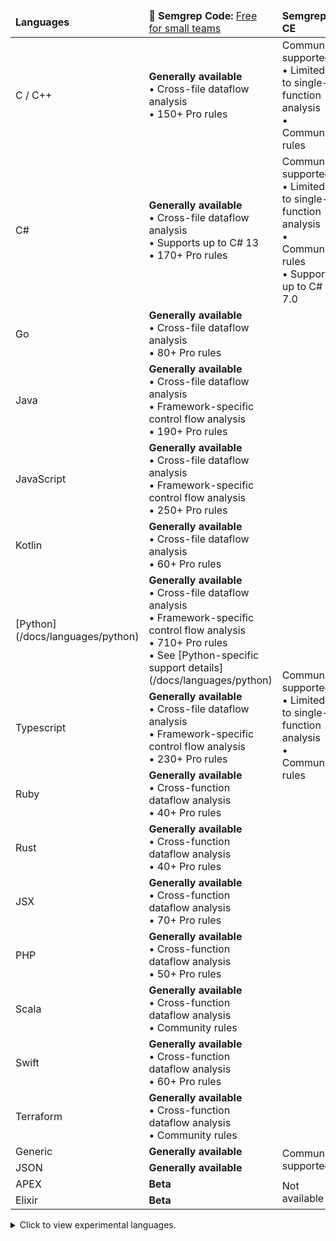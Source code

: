 <!-- Ensure that the values in the code table match that of _supported-languages-table.mdx -->
<!-- Arranged by feature completeness then alphabetically -->

<div class="language-support-table">

<table>
    <thead><tr>
        <td><strong>Languages</strong></td>
        <td><strong>🚀 Semgrep Code:</strong> <a href="https://semgrep.dev/pricing">Free for small teams</a></td>
        <td><strong>Semgrep CE</strong></td>
    </tr></thead>
    <tbody>
    <tr>
      <td>C / C++</td>
      <td><strong>Generally available</strong><br />
         • Cross-file dataflow analysis<br />
         • 150+ Pro rules </td>
      <td> Community supported <br />
         • Limited to single-function analysis<br />
         • Community rules </td>
    </tr>
    <tr>
      <td>C#</td>
      <td><strong>Generally available </strong><br />
         • Cross-file dataflow analysis<br />
         • Supports up to C# 13<br />
         • 170+ Pro rules </td>
      <td> Community supported <br />
         • Limited to single-function analysis<br />
         • Community rules <br />
         • Supports up to C# 7.0</td>
    </tr>
    <tr>
      <td>Go</td>
      <td><strong>Generally available</strong><br />
         • Cross-file dataflow analysis<br />
         • 80+ Pro rules </td>
      <td rowspan='13'> Community supported <br />
         • Limited to single-function analysis<br />
         • Community rules </td>
    </tr>
    <tr>
      <td>Java</td>
      <td><strong>Generally available</strong><br />
         • Cross-file dataflow analysis<br />
         • Framework-specific control flow analysis<br />
         • 190+ Pro rules </td>
    </tr>
    <tr>
      <td>JavaScript</td>
      <td><strong>Generally available</strong><br />
         • Cross-file dataflow analysis<br />
         • Framework-specific control flow analysis<br />
         • 250+ Pro rules</td>
    </tr>
    <tr>
      <td>Kotlin</td>
      <td><strong>Generally available </strong><br />
         • Cross-file dataflow analysis<br />
         • 60+ Pro rules</td>
    </tr>
    <tr>
      <td>[Python](/docs/languages/python)</td>
      <td><strong>Generally available</strong><br />
         • Cross-file dataflow analysis<br />
         • Framework-specific control flow analysis<br />
         • 710+ Pro rules<br />
         • See [Python-specific support details](/docs/languages/python)</td>
    </tr>
    <tr>
      <td>Typescript</td>
      <td><strong>Generally available </strong><br />
         • Cross-file dataflow analysis<br />
         • Framework-specific control flow analysis<br />
         • 230+ Pro rules</td>
    </tr>
    <tr>
      <td>Ruby</td>
      <td><strong>Generally available </strong><br />
         • Cross-function dataflow analysis<br />
         • 40+ Pro rules</td>
    </tr>
     <tr>
      <td>Rust</td>
      <td><strong>Generally available </strong><br />
         • Cross-function dataflow analysis<br />
         • 40+ Pro rules</td>
    </tr>
    <tr>
      <td>JSX</td>
      <td><strong>Generally available </strong><br />
         • Cross-function dataflow analysis<br />
         • 70+ Pro rules</td>
    </tr>
    <tr>
      <td>PHP</td>
      <td><strong>Generally available </strong><br />
         • Cross-function dataflow analysis<br />
         • 50+ Pro rules</td>
    </tr>
     <tr>
      <td>Scala</td>
      <td><strong>Generally available </strong><br />
         • Cross-function dataflow analysis<br />
         • Community rules</td>
    </tr>
    <tr>
      <td>Swift</td>
      <td><strong>Generally available </strong><br />
         • Cross-function dataflow analysis<br />
         • 60+ Pro rules</td>
    </tr>
    <tr>
      <td>Terraform</td>
      <td><strong>Generally available</strong><br />
         • Cross-function dataflow analysis<br />
         • Community rules</td>
    </tr>
    <tr>
      <td>Generic</td>
      <td><strong>Generally available </strong></td>
      <td rowspan='2'>Community supported</td>
    </tr>
    <tr>
      <td>JSON</td>
      <td><strong>Generally available </strong></td>
    </tr>
    <tr>
      <td>APEX</td>
      <td><strong>Beta</strong></td>
      <td rowspan='2'>Not available</td>
    </tr>
    <tr>
      <td>Elixir</td>
      <td><strong>Beta</strong></td>
    </tr>
   </tbody>
</table>


<details>
 <summary>Click to view experimental languages.</summary>
- Bash
- Cairo
- Circom
- Clojure
- Dockerfile
- Hack
- HTML
- Jsonnet
- Julia
- Lisp
- Lua
- Move on Aptos
- Move on Sui
- OCaml
- R
- Scheme
- Solidity
- YAML
- XML
</details>

</div>

<!--  For readability, please keep each column in alphabetical order. -->
